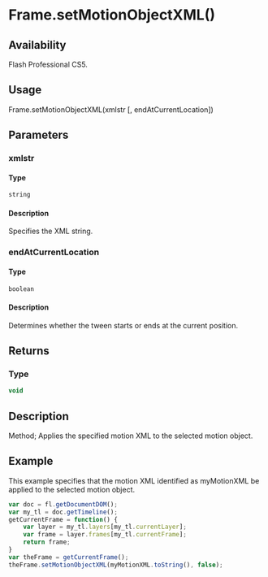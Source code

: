 # Frame.setMotionObjectXML()

## Availability

Flash Professional CS5.

## Usage

Frame.setMotionObjectXML(xmlstr [, endAtCurrentLocation])

## Parameters

### **xmlstr**

#### Type

```typescript
string
```

#### Description

Specifies the XML string.

### **endAtCurrentLocation**

#### Type

```typescript
boolean
```

#### Description

Determines whether the tween starts or ends at the current position.

## Returns

### Type

```typescript
void
```

## Description

Method; Applies the specified motion XML to the selected motion object.

## Example

This example specifies that the motion XML identified as myMotionXML be applied to the selected motion object.

```javascript
var doc = fl.getDocumentDOM();
var my_tl = doc.getTimeline();
getCurrentFrame = function() {
    var layer = my_tl.layers[my_tl.currentLayer];
    var frame = layer.frames[my_tl.currentFrame];
    return frame;
}
var theFrame = getCurrentFrame();
theFrame.setMotionObjectXML(myMotionXML.toString(), false);
```
